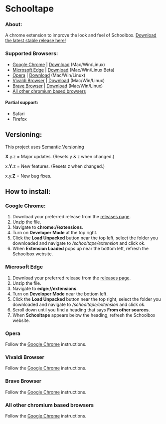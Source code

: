 # Schooltape
### About:
A chrome extension to improve the look and feel of Schoolbox. [Download the latest stable release here!](https://github.com/schooltape-community/schooltape/releases/latest)

### Supported Browsers:
- [Google Chrome](#google_chrome) | [Download](https://www.google.com.au/chrome/ "Download Google Chrome") (Mac/Win/Linux)
- [Microsoft Edge](#edge) | [Download](https://www.microsoft.com/en-us/edge "Download Microsoft Edge") (Mac/Win/Linux Beta)
- [Opera](#opera) | [Download](https://www.opera.com/download "Download Opera") (Mac/Win/Linux)
- [Vivaldi Browser](#vivaldi) | [Download](https://vivaldi.com/download/ "Download Vivaldi Browser") (Mac/Win/Linux)
- [Brave Browser](#brave) | [Download](https://brave.com/download/ "Download Brave Browser") (Mac/Win/Linux)
- [All other chromium based browsers](#chromium)

#### Partial support:
- Safari
- Firefox

## Versioning:
This project uses [Semantic Versioning](https://semver.org)

**X**.y.z = Major updates. (Resets y & z when changed.)

x.**Y**.z = New features. (Resets z when changed.)

x.y.**Z** = New bug fixes.
## How to install:
### Google Chrome: <a name="google_chrome"></a>
1) Download your preferred release from the [releases page](https://github.com/schooltape-community/schooltape/releases).
2) Unzip the file.
3) Navigate to __chrome://extensions__.
4) Turn on __Developer Mode__ at the top right.
5) Click the __Load Unpacked__ button near the top left, select the folder you downloaded and navigate to _/schooltape/extension_ and click ok.
6) When __Extension Loaded__ pops up near the bottom left, refresh the Schoolbox website.


### Microsoft Edge <a name="edge"></a>
1) Download your preferred release from the [releases page](https://github.com/schooltape-community/schooltape/releases).
2) Unzip the file.
3) Navigate to __edge://extensions__.
4) Turn on __Developer Mode__ near the bottom left.
5) Click the __Load Unpacked__ button near the top right, select the folder you downloaded and navigate to _/schooltape/extension_ and click ok.
6) Scroll down until you find a heading that says __From other sources__.
8) When __Schooltape__ appears below the heading, refresh the Schoolbox website.

### Opera <a name="opera"></a>
Follow the [Google Chrome](#google_chrome) instructions.

### Vivaldi Browser <a name="vivaldi"></a>
Follow the [Google Chrome](#google_chrome) instructions.

### Brave Browser <a name="brave"></a>
Follow the [Google Chrome](#google_chrome) instructions.

### All other chromium based browsers <a name="chromium"></a>
Follow the [Google Chrome](#google_chrome) instructions.
